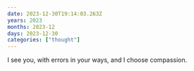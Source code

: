 ```yaml
---
date: 2023-12-30T19:14:03.263Z
years: 2023
months: 2023-12
days: 2023-12-30
categories: ["thought"]
---
```

I see you, with errors in your ways, and I choose compassion.
